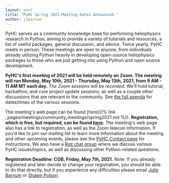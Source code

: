 ```yaml
---
layout: post
title: "PyHC Spring 2021 Meeting Dates Announced."
author: jibarnum
---
```


PyHC serves as a community knowledge base for performing heliophysics research in Python, aiming to provide a variety of tutorials and resources, a list of useful packages, general discussion, and advice. Twice yearly, PyHC meets in person. These meetings are open to anyone, from individuals already utilizing Python heavily in developing open-source heliophysics packages to those who are just getting into using Python and open source development.

**PyHC's first meeting of 2021 will be held remotely on Zoom. The meeting will run Monday, May 10th, 2021 - Thursday, May 13th, 2021, from 9 AM - 11 AM MT each day.** _The Zoom sessions will be recorded._ We'll hold tutorial, hackathon, and core project update sessions, as well as a couple other discussions that are relevant to the community. See [the full agenda](https://docs.google.com/spreadsheets/d/1zyakyCm6tnahqjHZHZchYxPrq8mf5FYIY_U3bvIpHNg/edit#gid=0) for dates/times of the various sessions.

The meeting's web page can be found [here]({% link
_pages/meetings/community_meetings/spring2021.md %}). **Registration, which is free, but required, can be found [here](https://docs.google.com/forms/d/1tk9uQTm9TzwNV8jle3QCg8IZkhZsQjLKMQDN-02a4IY/edit?usp=sharing).** The meeting's web page also has a link to registration, as well as the Zoom telecon information. If you'd like to join our mailing list to learn more information about the meeting and other upcoming events, please see the [PyHC Contact page](http://heliopython.org/contact/) for instructions. We also have a [Riot chat group]( https://riot.im/app/#/room/#heliopython:openastronomy.org
) where we discuss various PyHC issues/topics, as well as discussing other Python-related questions.

**Registration Deadline: COB, Friday, May 7th, 2021.**
Note: If you already registered and later decide to change your registration, you should be able to do that directly, but if you experience any difficulties please email [Julie Barnum](mailto:Julie.Barnum@lasp.colorado.edu) or [Shawn Polson](mailto:shawn.polson@lasp.colorado.edu).
